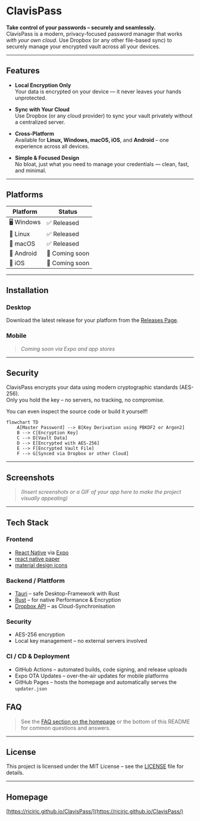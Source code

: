 # ClavisPass

**Take control of your passwords – securely and seamlessly.**  
ClavisPass is a modern, privacy-focused password manager that works *with your own cloud*. Use Dropbox (or any other file-based sync) to securely manage your encrypted vault across all your devices.

---

## Features

- **Local Encryption Only**  
  Your data is encrypted on your device — it never leaves your hands unprotected.

- **Sync with Your Cloud**  
  Use Dropbox (or any cloud provider) to sync your vault privately without a centralized server.

- **Cross-Platform**  
  Available for **Linux, Windows, macOS, iOS**, and **Android** – one experience across all devices.

- **Simple & Focused Design**  
  No bloat, just what you need to manage your credentials — clean, fast, and minimal.

---

## Platforms

| Platform | Status |
|---------|--------|
| 🖥️ Windows | ✅ Released |
| 🐧 Linux   | ✅ Released |
| 🍎 macOS   | ✅ Released |
| 📱 Android | 🚧 Coming soon |
| 📱 iOS     | 🚧 Coming soon |

---

## Installation

### Desktop

Download the latest release for your platform from the [Releases Page](https://github.com/riciric/ClavisPass/releases).

### Mobile

> *Coming soon via Expo and app stores*

---

## Security

ClavisPass encrypts your data using modern cryptographic standards (AES-256).  
Only you hold the key – no servers, no tracking, no compromise.

You can even inspect the source code or build it yourself!

```mermaid
flowchart TD
    A[Master Password] --> B[Key Derivation using PBKDF2 or Argon2]
    B --> C[Encryption Key]
    C --> D[Vault Data]
    D --> E[Encrypted with AES-256]
    E --> F[Encrypted Vault File]
    F --> G[Synced via Dropbox or other Cloud]
```

---

## Screenshots

> *(Insert screenshots or a GIF of your app here to make the project visually appealing)*

---

## Tech Stack

### Frontend
- [React Native](https://reactnative.dev/) via [Expo](https://docs.expo.dev/versions/latest/)
- [react native paper](https://callstack.github.io/react-native-paper/docs/)
- [material design icons](https://pictogrammers.com/library/mdi/)

### Backend / Plattform
- [Tauri](https://tauri.app/) – safe Desktop-Framework with Rust
- [Rust](https://www.rust-lang.org/) – for native Performance & Encryption
- [Dropbox API](https://www.dropbox.com/developers) – as Cloud-Synchronisation

### Security
- AES-256 encryption
- Local key management – no external servers involved

### CI / CD & Deployment
- GitHub Actions – automated builds, code signing, and release uploads
- Expo OTA Updates – over-the-air updates for mobile platforms
- GitHub Pages – hosts the homepage and automatically serves the `updater.json`

## FAQ

> See the [FAQ section on the homepage](https://riciric.github.io/ClavisPass/) or the bottom of this README for common questions and answers.

---

## License

This project is licensed under the MIT License – see the [LICENSE](LICENSE) file for details.

---

## Homepage

[https://riciric.github.io/ClavisPass/](https://riciric.github.io/ClavisPass/)